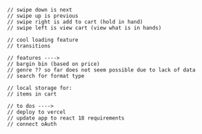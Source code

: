     // swipe down is next
    // swipe up is previous
    // swipe right is add to cart (hold in hand)
    // swipe left is view cart (view what is in hands)

    // cool loading feature 
    // transitions

    // features ----> 
    // bargin bin (based on price)
    // genre ?? so far does not seem possible due to lack of data
    // search for format type

    // local storage for:
    // items in cart

    // to dos ----> 
    // deploy to vercel
    // update app to react 18 requirements
    // connect oAuth